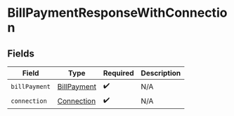 # BillPaymentResponseWithConnection


## Fields

| Field                                             | Type                                              | Required                                          | Description                                       |
| ------------------------------------------------- | ------------------------------------------------- | ------------------------------------------------- | ------------------------------------------------- |
| `billPayment`                                     | [BillPayment](../../models/shared/billpayment.md) | :heavy_check_mark:                                | N/A                                               |
| `connection`                                      | [Connection](../../models/shared/connection.md)   | :heavy_check_mark:                                | N/A                                               |